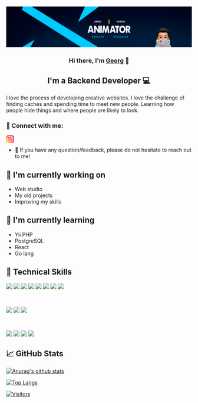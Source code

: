 <p align="center">
  <img src="https://raw.githubusercontent.com/Anlmator/Anlmator/main/images/eUkcwjdBIrmgEzvKOlRuNKowAfgngeyLyjnuSRwaIjHNiDXxoprBzgyALfnsKmDI.png" alt="my banner">
</p>

<h3 align="center">
Hi there, I'm <a href="https://github.com/Anlmator/" target="_blank" rel="noreferrer">Georg</a> 👋
</h3>

<h2 align="center">
I'm a Backend Developer 💻
</h2> 

I love the process of developing creative websites. I love the challenge of finding caches and spending time to meet new people. Learning how people hide things and where people are likely to look.

### 🤝 Connect with me:
<a href="https://www.instagram.com/anjmator/"><img align="left" src="https://raw.githubusercontent.com/Anlmator/Anlmator/main/images/instagram.svg" alt="Georg | Instagram" width="21px"/></a>
</br>
- 💬 If you have any question/feedback, please do not hesitate to reach out to me!

## 🔭 I'm currently working on

- Web studio
- My old projects
- Improving my skills

## 🌱 I'm currently learning

- Yii PHP
- PostgreSQL
- React
- Go lang

## 💼 Technical Skills

![](https://camo.githubusercontent.com/1b61aaa68de456dc0ed40b8fe567fe7855c6e86804b2f23036ff97cd66badc58/687474703a2f2f706f7365722e707567782e6f72672f6261646765732f706f7365722f726571756972652f706870)
![](https://img.shields.io/static/v1?label=code&message=Laravel&color=red&logo=laravel)
![](https://img.shields.io/static/v1?label=code&message=Symfony&color=white&logo=symfony)
![](https://img.shields.io/static/v1?label=code&message=Wordpress&color=0073aa&logo=Wordpress)
![](https://img.shields.io/static/v1?label=code&message=Mariadb&color=4e629a&logo=mariadb)
![](https://img.shields.io/badge/Code-SQLite-informational?style=flat&logo=SQLite&color=003B57)
![](https://img.shields.io/badge/Code-JavaScript-informational?style=flat&logo=JavaScript&color=F7DF1E)
![](https://img.shields.io/badge/Code-HTML5-informational?style=flat&logo=HTML5&color=E34F26)

</br>

![](https://img.shields.io/badge/Style-Bootstrap-informational?style=flat&logo=Bootstrap&color=7952B3)
![](https://img.shields.io/badge/Style-CSS3-informational?style=flat&logo=CSS3&color=1572B6)
![](https://img.shields.io/badge/Style-styled--components-informational?style=flat&logo=styled-components&color=DB7093)


</br>

![](https://img.shields.io/badge/Tools-Figma-informational?style=flat&logo=Figma&color=F24E1E)
![](https://img.shields.io/badge/Tools-NPM-informational?style=flat&logo=NPM&color=CB3837)
![](https://img.shields.io/badge/Tools-Git-informational?style=flat&logo=Git&color=F05032)
![](https://img.shields.io/badge/Tools-GitHub-informational?style=flat&logo=GitHub&color=181717)

## 📈 GitHub Stats 

[![Anurag's github stats](https://github-readme-stats.vercel.app/api?username=anlmator)](https://github.com/anlmator)

[![Top Langs](https://github-readme-stats.vercel.app/api/top-langs/?username=anlmator&layout=compact)](https://github.com/anlmator)

[![Visitors](https://visitor-badge.glitch.me/badge?page_id=anlmator.anlmator)](https://github.com/Anlmator/)
